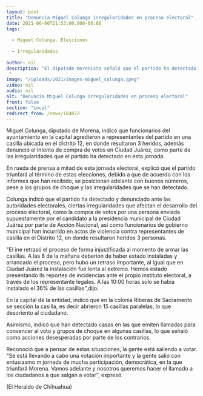 ```yaml
---
layout: post
title: "Denuncia Miguel Colunga irregularidades en proceso electoral"
date: 2021-06-06T21:53:00.000-06:00
tags:
  
  - Miguel Colunga. Elecciones
  
  - Irregularidades
  
author: nil
description: "El diputado morenista señaló que el partido ha detectado y denunciado ante las autoridades electorales estas incidencias "
image: "/uploads/2021/images-miguel_colunga.jpeg"
video: nil
audio: nil
alt: "Denuncia Miguel Colunga irregularidades en proceso electoral"
front: false
section: "Local"
redirect_from: /news/184872
---
```


Miguel Colunga, diputado de Morena, indicó que funcionarios del ayuntamiento en la capital agredieron a representantes del partido en una casilla ubicada en el distrito 12, en donde resultaron 3 heridos, además denunció el intento de compra de votos en Ciudad Juárez, como parte de las irregularidades que el partido ha detectado en esta jornada.

En rueda de prensa a mitad de esta jornada electoral, explicó que el partido triunfará al término de estas elecciones, debido a que de acuerdo con los informes que han recibido, se posicionan adelante con buenos números, pese a los grupos de choque y las irregularidades que se han detectado.

Colunga indicó que el partido ha detectado y denunciado ante las autoridades electorales, ciertas irregularidades que afectan el desarrollo del proceso electoral, como la compra de votos por una persona enviada supuestamente por el candidato a la presidencia municipal de Ciudad Juárez por parte de Acción Nacional, así como funcionarios de gobierno municipal han incurrido en actos de violencia contra representantes de casilla en el Distrito 12, en donde resultaron heridos 3 personas.

"El ine retrasó el proceso de forma injustificada al momento de armar las casillas. A las 8 de la mañana deberion de haber estado instaladas y arrancado el proceso, pero hubo un retraso importante, al igual que en Ciudad Juárez la instalación fue lenta al extremo. Hemos estado presentando lls reportes de incidencias ante el propio instituto electoral, a través de los representante legales. A las 10:00 horas solo se había instalado el 36% de las casillas",dijo.

En la capital de la entidad, indicó que en la colonia Riberas de Sacramento se sección la casilla, es decir abrieron 15 casillas paralelas, lo que desoriento al ciudadano.

Asimismo, indicó que han detectado casas en las que emiten llamadas para convencer al voto y grupos de choque en algunas casillas, lo que señaló como acciones desesperadas por parte de los contrarios.

Reconoció que a pensar de estas situaciones, la gente está saliendo a votar. "Se está llevando a cabo una votación importante y la gente salió con entusiasmo m jornada de mucha participación, democrática, en la que triunfará Morena. Vamos adelante y nosotros queremos hacer el llamado a los ciudadanos a que salgan a votar", expresó.

(El Heraldo de Chihuahua)
